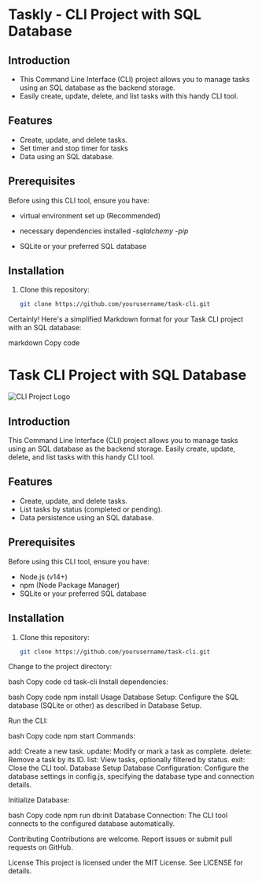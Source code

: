 # Taskly -  CLI Project with SQL Database

## Introduction

- This Command Line Interface (CLI) project allows you to manage tasks using an SQL database as the backend storage. 
- Easily create, update, delete, and list tasks with this handy CLI tool.

## Features

- Create, update, and delete tasks.
- Set timer and stop timer for tasks
- Data using an SQL database.

## Prerequisites

Before using this CLI tool, ensure you have:

- virtual environment set up (Recommended)
- necessary dependencies installed
  -*sqlalchemy*
  -*pip*
  
- SQLite or your preferred SQL database

## Installation

1. Clone this repository:

   ```bash
   git clone https://github.com/yourusername/task-cli.git

Certainly! Here's a simplified Markdown format for your Task CLI project with an SQL database:

markdown
Copy code
# Task CLI Project with SQL Database

![CLI Project Logo](cli-project-logo.png)

## Introduction

This Command Line Interface (CLI) project allows you to manage tasks using an SQL database as the backend storage. Easily create, update, delete, and list tasks with this handy CLI tool.

## Features

- Create, update, and delete tasks.
- List tasks by status (completed or pending).
- Data persistence using an SQL database.

## Prerequisites

Before using this CLI tool, ensure you have:

- Node.js (v14+)
- npm (Node Package Manager)
- SQLite or your preferred SQL database

## Installation

1. Clone this repository:

   ```bash
   git clone https://github.com/yourusername/task-cli.git
Change to the project directory:

bash
Copy code
cd task-cli
Install dependencies:

bash
Copy code
npm install
Usage
Database Setup: Configure the SQL database (SQLite or other) as described in Database Setup.

Run the CLI:

bash
Copy code
npm start
Commands:

add: Create a new task.
update: Modify or mark a task as complete.
delete: Remove a task by its ID.
list: View tasks, optionally filtered by status.
exit: Close the CLI tool.
Database Setup
Database Configuration: Configure the database settings in config.js, specifying the database type and connection details.

Initialize Database:

bash
Copy code
npm run db:init
Database Connection: The CLI tool connects to the configured database automatically.

Contributing
Contributions are welcome. Report issues or submit pull requests on GitHub.

License
This project is licensed under the MIT License. See LICENSE for details.

